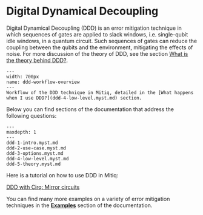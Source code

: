 # Digital Dynamical Decoupling

Digital Dynamical Decoupling (DDD) is an error mitigation technique in which
sequences of gates are applied to slack windows, i.e. single-qubit idle
windows, in a quantum circuit. Such sequences of gates can reduce the coupling
between the qubits and the environment, mitigating the effects of noise.
For more discussion of the theory of DDD, see the section [What is the theory
behind DDD?](ddd-5-theory.myst.md).


```{figure} ../img/ddd_workflow.png
---
width: 700px
name: ddd-workflow-overview
---
Workflow of the DDD technique in Mitiq, detailed in the [What happens when I use DDD?](ddd-4-low-level.myst.md) section.
```

Below you can find sections of the documentation that address the following questions:


```{toctree}
---
maxdepth: 1
---
ddd-1-intro.myst.md
ddd-2-use-case.myst.md
ddd-3-options.myst.md
ddd-4-low-level.myst.md
ddd-5-theory.myst.md
```

Here is a tutorial on how to use DDD in Mitiq:

[DDD with Cirq: Mirror circuits](../examples/ddd_tutorial.myst.md)

You can find many more examples on a variety of error mitigation techniques in the **[Examples](../examples/examples.myst.md)** section of
the documentation.
